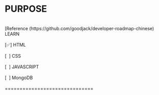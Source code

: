 # PURPOSE
<br/>
[Reference (https://github.com/goodjack/developer-roadmap-chinese) 
<br/>
LEARN<br/>
<br/>
[✅] HTML<br/>
<br/>
[&nbsp; ] CSS<br/>
<br/>
[&nbsp; ] JAVASCRIPT<br/>
<br/>
[&nbsp; ] MongoDB<br/>



<br/>
==============================<br/>
